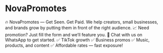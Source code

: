 # NovaPromotes
🔥 NovaPromotes — Get Seen. Get Paid. We help creators, small businesses, and brands grow by putting them in front of the right audience. 📈 Need promotion? Just fill the form and we’ll feature you. 💬 Chat with us on WhatsApp to get started.  ✅ TikTok growth ✅ Business promos ✅ Music, products, and content ✅ Affordable rates — fast exposure!
